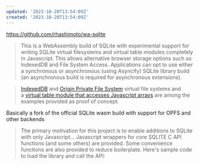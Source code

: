 ```yaml
---
updated: '2023-10-20T13:54:09Z'
created: '2023-10-20T13:54:09Z'
---
```

https://github.com/rhashimoto/wa-sqlite

> This is a WebAssembly build of SQLite with experimental support for writing SQLite virtual filesystems and virtual table modules completely in Javascript. This allows alternative browser storage options such as IndexedDB and File System Access. Applications can opt to use either a synchronous or asynchronous (using Asyncify) SQLite library build (an asynchronous build is required for asynchronous extensions).

> [IndexedDB](https://github.com/rhashimoto/wa-sqlite/blob/master/src/examples/IDBMinimalVFS.js) and [Origin Private File System](https://github.com/rhashimoto/wa-sqlite/blob/master/src/examples/OriginPrivateFileSystemVFS.js) virtual file systems and a [virtual table module that accesses Javascript arrays](https://github.com/rhashimoto/wa-sqlite/blob/master/src/examples/ArrayModule.js) are among the examples provided as proof of concept.

Basically a fork of the official SQLite wasm build with support for OPFS and other backends

> The primary motivation for this project is to enable additions to SQLite with only Javascript...
> Javascript wrappers for core SQLITE C API functions (and some others) are provided. Some convenience functions are also provided to reduce boilerplate. Here's sample code to load the library and call the API: